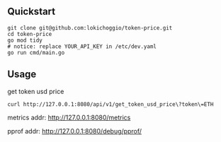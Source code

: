 ## Quickstart

```shell
git clone git@github.com:lokichoggio/token-price.git
cd token-price
go mod tidy
# notice: replace YOUR_API_KEY in /etc/dev.yaml
go run cmd/main.go
```

## Usage

get token usd price

```shell
curl http://127.0.0.1:8080/api/v1/get_token_usd_price\?token\=ETH
```

metrics addr: http://127.0.0.1:8080/metrics

pprof addr: http://127.0.0.1:8080/debug/pprof/



